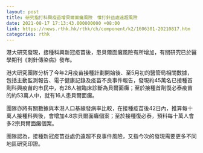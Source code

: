 ```yaml
---
layout: post
title: 研究指打科興疫苗增貝爾面癱風險　惟打針益處遠超風險
date: 2021-08-17 17:13:43.000000000 +08:00
link: https://news.rthk.hk/rthk/ch/component/k2/1606301-20210817.htm
categories: rthk
---
```


港大研究發現，接種科興新冠疫苗後，患貝爾面癱風險有所增加，有關研究已於醫學期刊《刺針傳染病》發布。

港大研究團隊分析了今年2月疫苗接種計劃開始後、至5月初的醫管局相關數據，包括主動監測報告、電子健康記錄及疫苗不良事件報告，發現約45萬名已接種首劑科興疫苗的市民中，有28人被臨床診斷為貝爾面癱；至於接種首劑復必泰疫苗的約53萬人中，就有16人患貝爾面癱。

團隊亦將有關數據與本港人口基線發病率比較，在接種疫苗後42日內，推算每十萬人接種科興後，會增加4.8宗貝爾面癱個案；至於接種復必泰，預料每十萬人會多2宗貝爾面癱個案。

團隊認為，接種新冠疫苗益處仍遠超不良事件風險，又指今次的發現需要更多不同地區研究印證。
